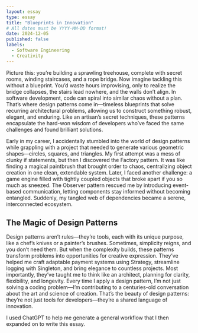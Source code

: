 ```yaml
---
layout: essay
type: essay
title: "Blueprints in Innovation"
# All dates must be YYYY-MM-DD format!
date: 2024-12-05
published: false
labels:
  - Software Engineering
  - Creativity
---
```


  Picture this: you’re building a sprawling treehouse, complete with secret rooms, winding staircases, and a rope bridge. Now imagine tackling this without a blueprint. You’d waste hours improvising, only to realize the bridge collapses, the stairs lead nowhere, and the walls don’t align. In software development, code can spiral into similar chaos without a plan. That’s where design patterns come in—timeless blueprints that solve recurring architectural problems, allowing us to construct something robust, elegant, and enduring. Like an artisan’s secret techniques, these patterns encapsulate the hard-won wisdom of developers who’ve faced the same challenges and found brilliant solutions.

  Early in my career, I accidentally stumbled into the world of design patterns while grappling with a project that needed to generate various geometric shapes—circles, squares, and triangles. My first attempt was a mess of clunky if statements, but then I discovered the Factory pattern. It was like finding a magical paintbrush that brought order to chaos, centralizing object creation in one clean, extendable system. Later, I faced another challenge: a game engine filled with tightly coupled objects that broke apart if you so much as sneezed. The Observer pattern rescued me by introducing event-based communication, letting components stay informed without becoming entangled. Suddenly, my tangled web of dependencies became a serene, interconnected ecosystem.

## The Magic of Design Patterns

  
  Design patterns aren’t rules—they’re tools, each with its unique purpose, like a chef’s knives or a painter’s brushes. Sometimes, simplicity reigns, and you don’t need them. But when the complexity builds, these patterns transform problems into opportunities for creative expression. They’ve helped me craft adaptable payment systems using Strategy, streamline logging with Singleton, and bring elegance to countless projects. Most importantly, they’ve taught me to think like an architect, planning for clarity, flexibility, and longevity. Every time I apply a design pattern, I’m not just solving a coding problem—I’m contributing to a centuries-old conversation about the art and science of creation. That’s the beauty of design patterns: they’re not just tools for developers—they’re a shared language of innovation.

I used ChatGPT to help me generate a general workflow that I then expanded on to write this essay.
